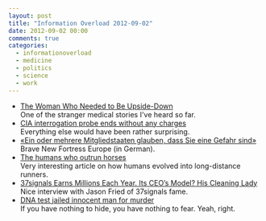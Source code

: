 ```yaml
---
layout: post
title: "Information Overload 2012-09-02"
date: 2012-09-02 00:00
comments: true
categories:
  - informationoverload
  - medicine
  - politics
  - science
  - work
---
```

* [The Woman Who Needed to Be Upside-Down](http://discovermagazine.com/2012/jul-aug/06-vital-signs-woman-needed-upside-down)<br>One of the stranger medical stories I've heard so far.
* [CIA interrogation probe ends without any charges](http://www.bbc.co.uk/news/world-us-canada-19432553)<br>Everything else would have been rather surprising.
* [«Ein oder mehrere Mitgliedstaaten glauben, dass Sie eine Gefahr sind»](http://www.woz.ch/1235/schengen/ein-oder-mehrere-mitgliedstaaten-glauben-dass-sie-eine-gefahr-sind)<br>Brave New Fortress Europe (in German).
* [The humans who outrun horses](http://www.smh.com.au/world/science/the-humans-who-outrun-horses-20120606-1zv96.html)<br>Very interesting article on how humans evolved into long-distance runners.
* [37signals Earns Millions Each Year. Its CEO’s Model? His Cleaning Lady](http://www.fastcompany.com/3000852/37signals-earns-millions-each-year-its-ceo%E2%80%99s-model-his-cleaning-lady)<br>Nice interview with Jason Fried of 37signals fame.
* [DNA test jailed innocent man for murder](http://www.bbc.co.uk/news/science-environment-19412819)<br>If you have nothing to hide, you have nothing to fear. Yeah, right.
